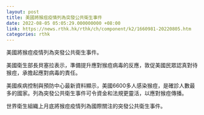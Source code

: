 ```yaml
---
layout: post
title: 美國將猴痘疫情列為突發公共衛生事件
date: 2022-08-05 05:05:29.000000000 +08:00
link: https://news.rthk.hk/rthk/ch/component/k2/1660981-20220805.htm
categories: rthk
---
```


美國將猴痘疫情列為突發公共衛生事件。

美國衛生部長貝塞拉表示，準備提升應對猴痘病毒的反應，敦促美國民眾認真對待猴痘，承擔起應對病毒的責任。

美國疾病控制與預防中心最新資料顯示，美國6600多人感染猴痘，是確診人數最多的國家。列為突發公共衛生事件可令資金和法規更靈活，以應對猴痘傳播。

世界衛生組織上月底將猴痘疫情列為國際關注的突發公共衛生事件。
